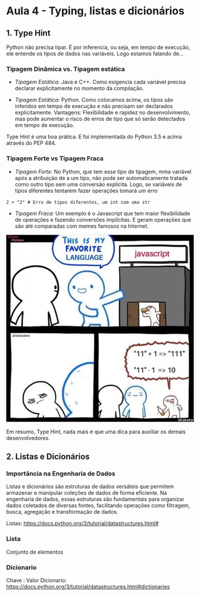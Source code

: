 # Aula 4 - Typing, listas e dicionários

## 1. Type Hint

Python não precisa tipar. É por inferencia, ou seja, em tempo de execução, ele entende os tipos de dados nas variáveis.
Logo estamos falando de...

### Tipagem Dinâmica vs. Tipagem estática
* *Tipagem Estática:* Java e C++. Como exigencia cada variável precisa declarar explicitamente no momento da compilação.

* *Tipagem Estática:* Python. Como colocamos acima, os tipos são inferidos em tempo de execução e não precisam ser declarados explicitamente. Vantagens: Flexibilidade e rapidez no desenvolvimento, mas pode aumentar o risco de erros de tipo que só serão detectados em tempo de execução.

Type Hint é uma boa prática. E foi implementada do Python 3.5 e acima através do PEP 484.

### Tipagem Forte vs Tipagem Fraca
* *Tipagem Forte:* No Python, que tem esse tipo de tipagem, mma variável após a atribuição de a um tipo, não pode ser automaticamente tratada como outro tipo sem uma conversão explícita. Logo, se variáveis de tipos diferentes tentarem fazer operações tomará um erro

```
2 + "2" # Erro de tipos diferentes, um int com uma str
```
* *Tipagem Fraca:* Um exemplo é o Javascript que tem maior flexibilidade de operações e fazendo conversões implícitas. E geram operações que são até comparadas com memes famosos na Internet.<br>

![meme](image.png) <br>

Em resumo, Type Hint, nada mais é que uma dica para auxiliar os demais desenvolvedores.

## 2. Listas e Dicionários

### Importância na Engenharia de Dados

Listas e dicionários são estruturas de dados versáteis que permitem armazenar e manipular coleções de dados de forma eficiente. Na engenharia de dados, essas estruturas são fundamentais para organizar dados coletados de diversas fontes, facilitando operações como filtragem, busca, agregação e transformação de dados.


Listas: https://docs.python.org/3/tutorial/datastructures.html#

### Lista
Conjunto de elementos

### Dicionario
Chave : Valor
Dicionario: https://docs.python.org/3/tutorial/datastructures.html#dictionaries
